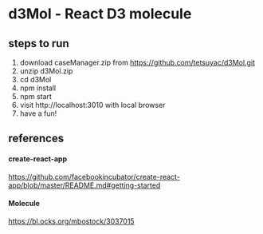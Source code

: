 # d3Mol - React D3 molecule
## steps to run
1. download caseManager.zip from https://github.com/tetsuyac/d3Mol.git
1. unzip d3Mol.zip
1. cd d3Mol
1. npm install
1. npm start
1. visit http://localhost:3010 with local browser
1. have a fun!

## references
#### create-react-app
https://github.com/facebookincubator/create-react-app/blob/master/README.md#getting-started
#### Molecule
https://bl.ocks.org/mbostock/3037015
